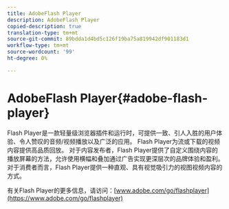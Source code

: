 ```yaml
---
title: AdobeFlash Player
description: AdobeFlash Player
copied-description: true
translation-type: tm+mt
source-git-commit: 89bdda1d4bd5c126f19ba75a819942df901183d1
workflow-type: tm+mt
source-wordcount: '99'
ht-degree: 0%

---
```



# AdobeFlash Player{#adobe-flash-player}

Flash Player是一款轻量级浏览器插件和运行时，可提供一致、引人入胜的用户体验、令人赞叹的音频/视频播放以及广泛的应用。 Flash Player为流或下载的视频内容提供高品质回放。 对于内容发布者，Flash Player提供了自定义围绕内容的播放屏幕的方法，允许使用横幅和叠加通过广告实现更深层次的品牌体验和盈利。 对于消费者而言，Flash Player提供一种直观、具有视觉吸引力的视图视频内容的方式。

有关Flash Player的更多信息，请访问：[www.adobe.com/go/flashplayer](https://www.adobe.com/go/flashplayer)
